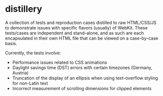 distillery
==========

A collection of tests and reproduction cases distilled to raw HTML/CSS/JS to demonstrate issues with specific flavors (usually) of WebKit. These tests/cases are independent and stand-alone, and as such are each encapsulated in their own HTML file that can be viewed on a case-by-case basis.

Currently, the tests involve:
- Performance issues related to CSS animations
- Daylight savings time (DST) errors with certain timezones (Germany, Austria)
- Truncation of the display of an ellipsis when using text-overflow styling for non-Latin text
- Incorrect measurement of scrolling dimensions for clipped elements
